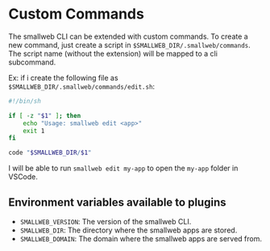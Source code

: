 # Custom Commands

The smallweb CLI can be extended with custom commands. To create a new command, just create a script in `$SMALLWEB_DIR/.smallweb/commands`. The script name (without the extension) will be mapped to a cli subcommand.

Ex: if i create the following file as `$SMALLWEB_DIR/.smallweb/commands/edit.sh`:

```sh
#!/bin/sh

if [ -z "$1" ]; then
    echo "Usage: smallweb edit <app>"
    exit 1
fi

code "$SMALLWEB_DIR/$1"
```

I will be able to run `smallweb edit my-app` to open the `my-app` folder in VSCode.

## Environment variables available to plugins

- `SMALLWEB_VERSION`: The version of the smallweb CLI.
- `SMALLWEB_DIR`: The directory where the smallweb apps are stored.
- `SMALLWEB_DOMAIN`: The domain where the smallweb apps are served from.
